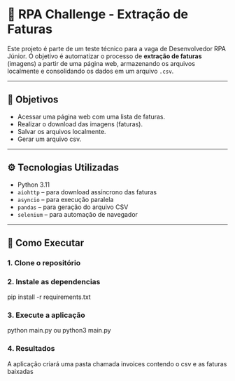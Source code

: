 # 🧾 RPA Challenge - Extração de Faturas

Este projeto é parte de um teste técnico para a vaga de Desenvolvedor RPA Júnior. O objetivo é automatizar o processo de **extração de faturas** (imagens) a partir de uma página web, armazenando os arquivos localmente e consolidando os dados em um arquivo `.csv`.

---

## 📌 Objetivos

- Acessar uma página web com uma lista de faturas.
- Realizar o download das imagens (faturas).
- Salvar os arquivos localmente.
- Gerar um arquivo csv.

---

## ⚙️ Tecnologias Utilizadas

- Python 3.11
- `aiohttp` – para download assíncrono das faturas
- `asyncio` – para execução paralela
- `pandas` – para geração do arquivo CSV
- `selenium` – para automação de navegador

---

## 🔧 Como Executar

### 1. Clone o repositório

### 2. Instale as dependencias
pip install -r requirements.txt

### 3. Execute a aplicação
python main.py ou python3 main.py

### 4. Resultados
A aplicação criará uma pasta chamada invoices contendo o csv e as faturas baixadas


